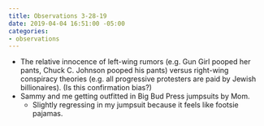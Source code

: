 ```yaml
---
title: Observations 3-28-19
date: 2019-04-04 16:51:00 -05:00
categories:
- observations
---
```


- The relative innocence of left-wing rumors (e.g. Gun Girl pooped her pants, Chuck C. Johnson pooped his pants) versus right-wing conspiracy theories (e.g. all progressive protesters are paid by Jewish billionaires). (Is this confirmation bias?)
- Sammy and me getting outfitted in Big Bud Press jumpsuits by Mom.
	- Slightly regressing in my jumpsuit because it feels like footsie pajamas.